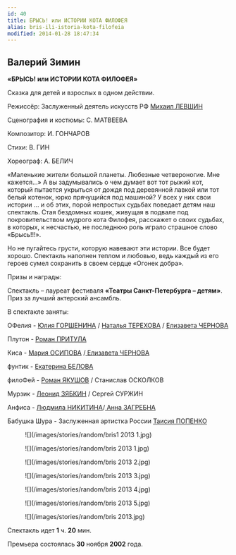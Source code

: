 ```yaml
---
id: 40
title: БРЫСЬ! или ИСТОРИИ КОТА ФИЛОФЕЯ
alias: bris-ili-istoria-kota-filofeia
modified: 2014-01-28 18:47:34
---
```


## Валерий Зимин

**«БРЫСЬ! или ИСТОРИИ КОТА ФИЛОФЕЯ»**

Сказка для детей и взрослых в одном действии.

Режиссёр: Заслуженный деятель искусств РФ [Михаил ЛЕВШИН](153-mihail-levshin.html)

Сценография и костюмы: С. МАТВЕЕВА

Композитор: И. ГОНЧАРОВ

Стихи: В. ГИН

Хореограф: А. БЕЛИЧ

«Маленькие жители большой планеты. Любезные четвероногие. Мне кажется…» А вы задумывались о чем думает вот тот рыжий кот, который пытается укрыться от дождя под деревянной лавкой или тот белый котенок, юрко прячущийся под машиной? У всех у них свои истории … и об этих, порой непростых судьбах поведает детям наш спектакль. Стая бездомных кошек, живущая в подвале под покровительством мудрого кота Филофея, расскажет о своих судьбах, в которых, к несчастью, не последнюю роль играло страшное слово «Брысь!!!».

Но не пугайтесь грусти, которую навевают эти истории. Все будет хорошо. Спектакль наполнен теплом и любовью, ведь каждый из его героев сумел сохранить в своем сердце «Огонек добра».

Призы и награды:

Спектакль – лауреат фестиваля **«Театры Санкт-Петербурга – детям»**. Приз за лучший актерский ансамбль.

В спектакле заняты:

ОФелия - [Юлия ГОРШЕНИНА](49-ylia-gorshenina.html) / [Наталья ТЕРЕХОВА](56-natasha-terehova.html) / [Елизавета ЧЕРНОВА](48-chernovaelizaveta.html)

Плутон - [Роман ПРИТУЛА](50-roman-pritula.html)

Киса - [Мария ОСИПОВА](301-mariaosipova.html) /[ Елизавета ЧЕРНОВА](48-chernovaelizaveta.html)

фунтик - [Екатерина БЕЛОВА](23-belova-ekaterina.html)

филоФей - [Роман ЯКУШОВ](88-roman-yakushov.html) / Станислав ОСКОЛКОВ

Мурзик - [Леонид ЗЯБКИН](67-leonid-zabkin.html) / Сергей СУРЖИН

Анфиса - [Людмила НИКИТИНА](63-lyda-nikitina.html)/[ Анна ЗАГРЕБНА](79-anna-zagrebna.html)

Бабушка Шура - Заслуженная артистка России [Таисия ПОПЕНКО](26-popenko-taisija.html)

<figure>
![](/images/stories/random/bris1 2013 1.jpg)
</figure>

<figure>
![](/images/stories/random/bris 2013 1.jpg)
</figure>

<figure>
![](/images/stories/random/bris 2013 2.jpg)
</figure>

<figure>
![](/images/stories/random/bris 2013 3.jpg)
</figure>

<figure>
![](/images/stories/random/bris 2013 4.jpg)
</figure>

<figure>
![](/images/stories/random/bris 2013 5.jpg)
</figure>

<figure>
![](/images/stories/random/bris 2013.jpg)
</figure>

Спектакль идет **1** ч. **20** мин.

Премьера состоялась **30** ноября **2002** года.

